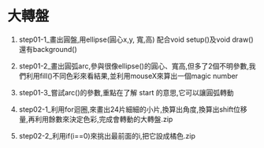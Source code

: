 # 大轉盤


1. step01-1_畫出圓盤,用ellipse(圓心x,y, 寬,高) 配合void setup()及void draw()還有background()

2. step01-2_畫出圓弧arc,參與很像ellipse()的圓心、寬高,但多了2個不明參數,我們利用fill()不同色彩來看結果,並利用mouseX來算出一個magic number

3. step01-3_嘗試arc()的參數,重點在了解 start 的意思,它可以讓圓弧轉動

4. step02-1_利用for迴圈,來畫出24片細細的小片,換算出角度,換算出shift位移量,再利用餘數來決定色彩,完成會轉動的大轉盤.zip

5. step02-2_利用if(i==0)來挑出最前面的i,把它設成橘色.zip
